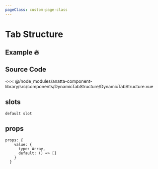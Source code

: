 ```yaml
---
pageClass: custom-page-class
---
```


# Tab Structure

## Example :fire:

<Demo componentName="examples-tab-structure" />

## Source Code

<SourceCode>
<<< @/node_modules/anatta-component-library/src/components/DynamicTabStructure/DynamicTabStructure.vue
</SourceCode>

## slots
``` 
default slot 
```

## props
```
props: {
    value: {
      type: Array,
      default: () => []
    }
  }
```